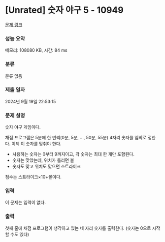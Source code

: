 # [Unrated] 숫자 야구 5 - 10949 

[문제 링크](https://www.acmicpc.net/problem/10949) 

### 성능 요약

메모리: 108080 KB, 시간: 84 ms

### 분류

분류 없음

### 제출 일자

2024년 9월 19일 22:53:15

### 문제 설명

<p>숫자 야구 게임이다.</p>

<p>채점 프로그램은 5분에 한 번씩(0분, 5분, ..., 50분, 55분) 4자리 숫자를 임의로 정한다. 이제 이 숫자를 맞춰야 한다.</p>

<ul>
	<li>사용하는 숫자는 0부터 9까지이고, 각 숫자는 최대 한 개만 포함된다.</li>
	<li>숫자는 맞았는데, 위치가 틀리면 볼</li>
	<li>숫자도 맞고 위치도 맞으면 스트라이크</li>
</ul>

<p>점수는 스트라이크×10+볼이다.</p>

### 입력 

 <p>이 문제는 입력이 없다.</p>

### 출력 

 <p>첫째 줄에 채점 프로그램이 생각하고 있는 네 자리 숫자를 출력한다. (숫자는 0으로 시작할 수도 있다)</p>

